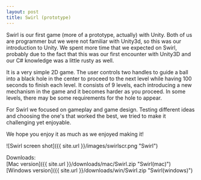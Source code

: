 ```yaml
---
layout: post
title: Swirl (prototype)
---
```


Swirl is our first game (more of a prototype, actually) with Unity. Both of us are programmer but we were not familiar with Unity3d, so this was our introduction to Unity. We spent more time that we expected on Swirl, probably due to the fact that this was our first encounter with Unity3D and our C# knowledge was a little rusty as well. 

It is a very simple 2D game. The user controls two handles to guide a ball into a black hole in the center to proceed to the next level while having 100 seconds to finish each level. 
It consists of 9 levels, each introducing a new mechanism in the game and it becomes harder as you proceed.
In some levels, there may be some requirements for the hole to appear. 

For Swirl we focused on gameplay and game design. Testing different ideas and choosing the one's that worked the best, we tried to make it challenging yet enjoyable. 

We hope you enjoy it as much as we enjoyed making it!

![Swirl screen shot]({{ site.url }}/images/swirlscr.png "Swirl")  

Downloads:  
[Mac version]({{ site.url }}/downloads/mac/Swirl.zip "Swirl(mac)")  
[Windows version]({{ site.url }}/downloads/win/Swirl.zip "Swirl(windows)")  


